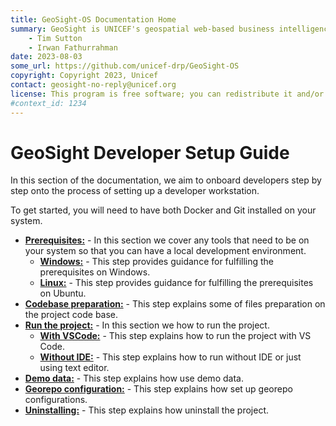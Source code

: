 ```yaml
---
title: GeoSight-OS Documentation Home 
summary: GeoSight is UNICEF's geospatial web-based business intelligence platform.
    - Tim Sutton
    - Irwan Fathurrahman
date: 2023-08-03
some_url: https://github.com/unicef-drp/GeoSight-OS
copyright: Copyright 2023, Unicef
contact: geosight-no-reply@unicef.org
license: This program is free software; you can redistribute it and/or modify it under the terms of the GNU Affero General Public License as published by the Free Software Foundation; either version 3 of the License, or (at your option) any later version.
#context_id: 1234
---
```


# GeoSight Developer Setup Guide

In this section of the documentation, we aim to onboard developers step by step onto the process of setting up a developer workstation.

To get started, you will need to have both Docker and Git installed on your system.
 

* **[Prerequisites:](./prerequisites.md)** - In this section we cover any tools that need to be on your system so that you can have a local development environment.
  * **[Windows:](./os-windows.md)** - This step provides guidance for fulfilling the prerequisites on Windows.
  * **[Linux:](./os-linux.md)** - This step provides guidance for fulfilling the prerequisites on Ubuntu.
* **[Codebase preparation:](./code-preparation.md)** - This step explains some of files preparation on the project code base.
* **[Run the project:](./run.md)** - In this section we how to run the project.
  * **[With VSCode:](./run-with-vscode.md)** - This step explains how to run the project with VS Code.
  * **[Without IDE:](./run-without-ide.md)** - This step explains how to run without IDE or just using text editor.
* **[Demo data:](./demo-data.md)** - This step explains how use demo data.
* **[Georepo configuration:](./georepo.md)** - This step explains how set up georepo configurations.
* **[Uninstalling:](./removing.md)** - This step explains how uninstall the project.